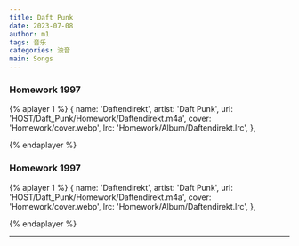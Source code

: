 ```yaml
---
title: Daft Punk
date: 2023-07-08
author: m1
tags: 音乐
categories: 浊音
main: Songs
---
```


### Homework 1997

{% aplayer 1 %}
{
name: 'Daftendirekt',
artist: 'Daft Punk',
url: 'HOST/Daft_Punk/Homework/Daftendirekt.m4a',
cover: 'Homework/cover.webp',
lrc: 'Homework/Album/Daftendirekt.lrc',
},

{% endaplayer %}

### Homework 1997

{% aplayer 1 %}
{
name: 'Daftendirekt',
artist: 'Daft Punk',
url: 'HOST/Daft_Punk/Homework/Daftendirekt.m4a',
cover: 'Homework/cover.webp',
lrc: 'Homework/Album/Daftendirekt.lrc',
},

{% endaplayer %}


---